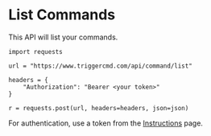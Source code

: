 # List Commands

This API will list your commands.

```
import requests

url = "https://www.triggercmd.com/api/command/list"

headers = {
    "Authorization": "Bearer <your token>"
}

r = requests.post(url, headers=headers, json=json)
```

For authentication, use a token from the [Instructions](https://www.triggercmd.com/user/computer/create) page.